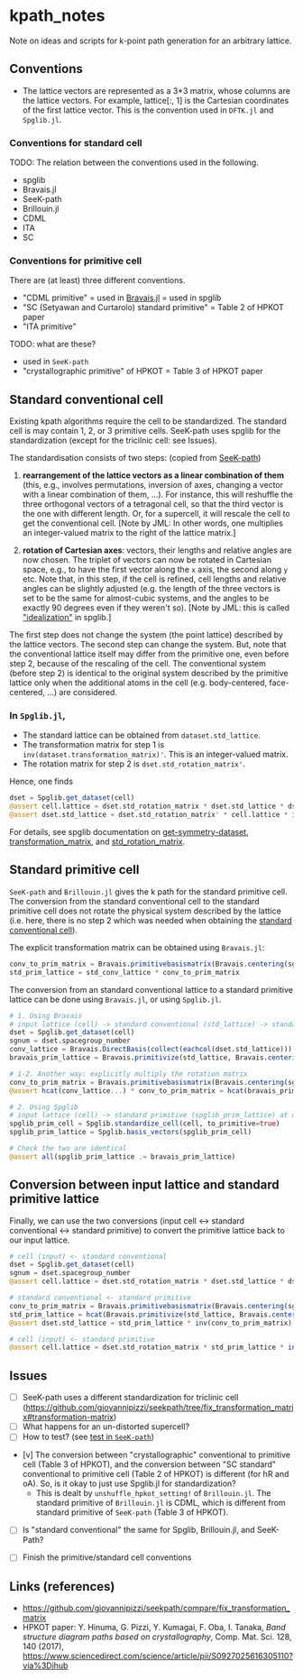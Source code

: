 # kpath_notes
Note on ideas and scripts for k-point path generation for an arbitrary lattice.

## Conventions
* The lattice vectors are represented as a 3\*3 matrix, whose columns are the lattice vectors. For example, lattice[:, 1] is the Cartesian coordinates of the first lattice vector. This is the convention used in `DFTK.jl` and `Spglib.jl`.

### Conventions for standard cell
TODO: The relation between the conventions used in the following.
* spglib
* Bravais.jl
* SeeK-path
* Brillouin.jl
* CDML
* ITA
* SC

### Conventions for primitive cell
There are (at least) three different conventions.
* "CDML primitive" = used in [Bravais.jl](https://thchr.github.io/Crystalline.jl/dev/bravais/#Bravais.primitivebasismatrix) = used in spglib
* "SC (Setyawan and Curtarolo) standard primitive" = Table 2 of HPKOT paper
* "ITA primitive"

TODO: what are these?
* used in `SeeK-path`
* "crystallographic primitive" of HPKOT = Table 3 of HPKOT paper


## Standard conventional cell
Existing kpath algorithms require the cell to be standardized. The standard cell is may contain 1, 2, or 3 primitive cells. SeeK-path uses spglib for the standardization (except for the tricilnic cell: see Issues).

The standardisation consists of two steps: (copied from [SeeK-path](https://github.com/giovannipizzi/seekpath/compare/fix_transformation_matrix))

1. **rearrangement of the lattice vectors as a linear combination of them** (this, e.g., involves permutations, inversion of axes, changing a vector with a linear combination of them, ...). For instance, this will reshuffle the three orthogonal vectors of a tetragonal cell, so that the third vector is the one with different length. Or, for a supercell, it will rescale the cell to get the conventional cell. \[Note by JML: In other words, one multiplies an integer-valued matrix to the right of the lattice matrix.\]

2. **rotation of Cartesian axes**: vectors, their lengths and relative angles are now chosen. The triplet of vectors can now be rotated in Cartesian space, e.g., to have the first vector along the ``x`` axis, the second along ``y`` etc. Note that, in this step, if the cell is refined, cell lengths and relative angles can be slightly adjusted (e.g. the length of the three vectors is set to be the same for almost-cubic systems, and the angles to be exactly 90 degrees even if they weren't so). \[Note by JML: this is called ["idealization"](https://spglib.github.io/spglib/definition.html#def-idealize-cell) in spglib.\]

The first step does not change the system (the point lattice) described by the lattice vectors. The second step can change the system.
But, note that the conventional lattice itself may differ from the primitive one, even before step 2, because of the rescaling of the cell. The conventional system (before step 2) is identical to the original system described by the primitive lattice only when the additional atoms in the cell (e.g. body-centered, face-centered, ...) are considered.

### In `Spglib.jl`,
* The standard lattice can be obtained from `dataset.std_lattice`.
* The transformation matrix for step 1 is `inv(dataset.transformation_matrix)'`. This is an integer-valued matrix.
* The rotation matrix for step 2 is `dset.std_rotation_matrix'`.

Hence, one finds
```julia
dset = Spglib.get_dataset(cell)
@assert cell.lattice ≈ dset.std_rotation_matrix * dset.std_lattice * dset.transformation_matrix' # true
@assert dset.std_lattice ≈ dset.std_rotation_matrix' * cell.lattice * inv(dset.transformation_matrix)' # true
```

For details, see spglib documentation on  [get-symmetry-dataset](https://spglib.github.io/spglib/python-spglib.html#get-symmetry-dataset), [transformation_matrix](https://spglib.github.io/spglib/dataset.html#dataset-origin-shift-and-transformation), and [std_rotation_matrix](https://spglib.github.io/spglib/dataset.html#std-rotation-matrix).

## Standard primitive cell
`SeeK-path` and `Brillouin.jl` gives the k path for the standard primitive cell.
The conversion from the standard conventional cell to the standard primitive cell does not rotate the physical system described by the lattice (i.e. here, there is no step 2 which was needed when obtaining the [standard conventional cell](#standard-conventional-cell)).

The explicit transformation matrix can be obtained using `Bravais.jl`:
```julia
conv_to_prim_matrix = Bravais.primitivebasismatrix(Bravais.centering(sgnum, 3))
std_prim_lattice = std_conv_lattice * conv_to_prim_matrix
```

The conversion from an standard conventional lattice to a standard primitive lattice can be done using `Bravais.jl`, or using `Spglib.jl`.

```julia
# 1. Using Bravais
# input lattice (cell) -> standard conventional (std_lattice) -> standard primitive (bravais_prim_lattice)
dset = Spglib.get_dataset(cell)
sgnum = dset.spacegroup_number
conv_lattice = Bravais.DirectBasis(collect(eachcol(dset.std_lattice)))
bravais_prim_lattice = Bravais.primitivize(std_lattice, Bravais.centering(sgnum, 3))

# 1-2. Another way: explicitly multiply the rotation matrix
conv_to_prim_matrix = Bravais.primitivebasismatrix(Bravais.centering(sgnum, 3))
@assert hcat(conv_lattice...) * conv_to_prim_matrix ≈ hcat(bravais_prim_lattice...)

# 2. Using Spglib
# input lattice (cell) -> standard primitive (spglib_prim_lattice) at once
spglib_prim_cell = Spglib.standardize_cell(cell, to_primitive=true)
spglib_prim_lattice = Spglib.basis_vectors(spglib_prim_cell)

# Check the two are identical
@assert all(spglib_prim_lattice .≈ bravais_prim_lattice)
```

## Conversion between input lattice and standard primitive lattice
Finally, we can use the two conversions (input cell <-> standard conventional <-> standard primitive) to convert the primitive lattice back to our input lattice.
```julia
# cell (input) <- standard conventional
dset = Spglib.get_dataset(cell)
sgnum = dset.spacegroup_number
@assert cell.lattice ≈ dset.std_rotation_matrix * dset.std_lattice * dset.transformation_matrix'

# standard conventional <- standard primitive
conv_to_prim_matrix = Bravais.primitivebasismatrix(Bravais.centering(sgnum, 3))
std_prim_lattice = hcat(Bravais.primitivize(std_lattice, Bravais.centering(sgnum, 3))...)
@assert dset.std_lattice ≈ std_prim_lattice * inv(conv_to_prim_matrix)

# cell (input) <- standard primitive
@assert cell.lattice ≈ dset.std_rotation_matrix * std_prim_lattice * inv(conv_to_prim_matrix) * dset.transformation_matrix'
```

## Issues
- [ ] SeeK-path uses a different standardization for triclinic cell (https://github.com/giovannipizzi/seekpath/tree/fix_transformation_matrix#transformation-matrix)
- [ ] What happens for an un-distorted supercell?
- [ ] How to test? (see [test in `SeeK-path`](https://github.com/giovannipizzi/seekpath/blob/7bb5a3c400dcfd2b1e8f17c636e482f776845ced/seekpath/test_paths_hpkot.py))
- [v] The conversion between "crystallographic" conventional to primitive cell (Table 3 of HPKOT), and the conversion between "SC standard" conventional to primitive cell (Table 2 of HPKOT) is different (for hR and oA). So, is it okay to just use Spglib.jl for standardization?
  * This is dealt by `unshuffle_hpkot_setting!` of `Brillouin.jl`. The standard primitive of `Brillouin.jl` is CDML, which is different from standard primitive of `SeeK-path` (Table 3 of HPKOT).
- [ ] Is "standard conventional" the same for Spglib, Brillouin.jl, and SeeK-Path?
- [ ] Finish the primitive/standard cell conventions


## Links (references)
* https://github.com/giovannipizzi/seekpath/compare/fix_transformation_matrix
* HPKOT paper: Y. Hinuma, G. Pizzi, Y. Kumagai, F. Oba, I. Tanaka, *Band structure diagram paths based on crystallography*, Comp. Mat. Sci. 128, 140 (2017), https://www.sciencedirect.com/science/article/pii/S0927025616305110?via%3Dihub

